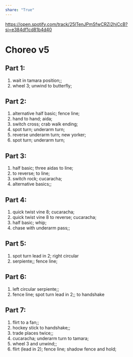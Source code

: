 ```yaml
---  
share: "True"  
---  
```

  
https://open.spotify.com/track/25lTenJPmSfwCRZi2hjCcB?si=e384df1cd81b4d40  
# Choreo v5  
## Part 1:   
1. wait in tamara position;;  
2. wheel 3; unwind to butterfly;  
## Part 2:  
1. alternative half basic; fence line;  
2. hand to hand; aida;  
3. switch cross; crab walk ending;  
4. spot turn; underarm turn;  
5. reverse underarm turn; new yorker;  
6. spot turn; underarm turn;  
## Part 3:  
1. half basic; three aidas to line;  
2. to reverse; to line;  
3. switch rock; cucaracha;  
4. alternative basics;;  
## Part 4:  
1. quick twist vine 8; cucaracha;  
2. quick twist vine 8 to reverse; cucaracha;  
3. half basic; whip;  
4. chase with underarm pass;;  
## Part 5:  
1. spot turn lead in 2; right circular   
2. serpiente;; fence line;  
## Part 6:  
1. left circular serpiente;;  
2. fence line; spot turn lead in 2;; to handshake  
## Part 7:  
1. flirt to a fan;;  
2. hockey stick to handshake;;  
3. trade places twice;;  
4. cucaracha; underarm turn to tamara;  
5. wheel 3 and unwind;;  
6. flirt (lead in 2); fence line; shadow fence and hold;   
